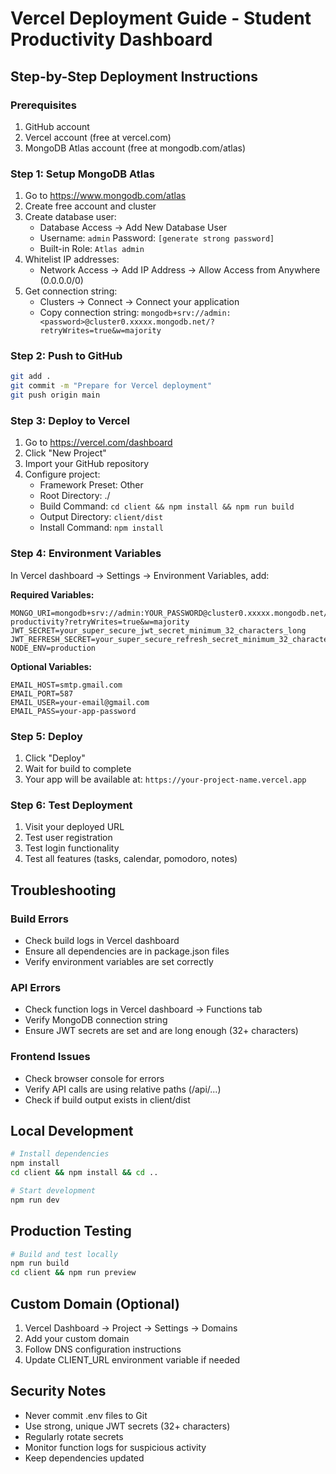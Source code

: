# Vercel Deployment Guide - Student Productivity Dashboard

## Step-by-Step Deployment Instructions

### Prerequisites
1. GitHub account
2. Vercel account (free at vercel.com)
3. MongoDB Atlas account (free at mongodb.com/atlas)

### Step 1: Setup MongoDB Atlas
1. Go to https://www.mongodb.com/atlas
2. Create free account and cluster
3. Create database user:
   - Database Access → Add New Database User
   - Username: `admin` Password: `[generate strong password]`
   - Built-in Role: `Atlas admin`
4. Whitelist IP addresses:
   - Network Access → Add IP Address → Allow Access from Anywhere (0.0.0.0/0)
5. Get connection string:
   - Clusters → Connect → Connect your application
   - Copy connection string: `mongodb+srv://admin:<password>@cluster0.xxxxx.mongodb.net/?retryWrites=true&w=majority`

### Step 2: Push to GitHub
```bash
git add .
git commit -m "Prepare for Vercel deployment"
git push origin main
```

### Step 3: Deploy to Vercel
1. Go to https://vercel.com/dashboard
2. Click "New Project"
3. Import your GitHub repository
4. Configure project:
   - Framework Preset: Other
   - Root Directory: ./
   - Build Command: `cd client && npm install && npm run build`
   - Output Directory: `client/dist`
   - Install Command: `npm install`

### Step 4: Environment Variables
In Vercel dashboard → Settings → Environment Variables, add:

**Required Variables:**
```
MONGO_URI=mongodb+srv://admin:YOUR_PASSWORD@cluster0.xxxxx.mongodb.net/student-productivity?retryWrites=true&w=majority
JWT_SECRET=your_super_secure_jwt_secret_minimum_32_characters_long
JWT_REFRESH_SECRET=your_super_secure_refresh_secret_minimum_32_characters_long
NODE_ENV=production
```

**Optional Variables:**
```
EMAIL_HOST=smtp.gmail.com
EMAIL_PORT=587
EMAIL_USER=your-email@gmail.com
EMAIL_PASS=your-app-password
```

### Step 5: Deploy
1. Click "Deploy"
2. Wait for build to complete
3. Your app will be available at: `https://your-project-name.vercel.app`

### Step 6: Test Deployment
1. Visit your deployed URL
2. Test user registration
3. Test login functionality
4. Test all features (tasks, calendar, pomodoro, notes)

## Troubleshooting

### Build Errors
- Check build logs in Vercel dashboard
- Ensure all dependencies are in package.json files
- Verify environment variables are set correctly

### API Errors
- Check function logs in Vercel dashboard → Functions tab
- Verify MongoDB connection string
- Ensure JWT secrets are set and are long enough (32+ characters)

### Frontend Issues
- Check browser console for errors
- Verify API calls are using relative paths (/api/...)
- Check if build output exists in client/dist

## Local Development
```bash
# Install dependencies
npm install
cd client && npm install && cd ..

# Start development
npm run dev
```

## Production Testing
```bash
# Build and test locally
npm run build
cd client && npm run preview
```

## Custom Domain (Optional)
1. Vercel Dashboard → Project → Settings → Domains
2. Add your custom domain
3. Follow DNS configuration instructions
4. Update CLIENT_URL environment variable if needed

## Security Notes
- Never commit .env files to Git
- Use strong, unique JWT secrets (32+ characters)
- Regularly rotate secrets
- Monitor function logs for suspicious activity
- Keep dependencies updated